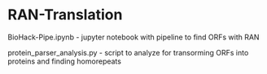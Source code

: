 # RAN-Translation


BioHack-Pipe.ipynb - jupyter notebook with pipeline to find ORFs with RAN


protein_parser_analysis.py - script to analyze for transorming ORFs into proteins and finding homorepeats 
